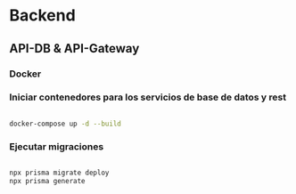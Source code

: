 # Backend

## API-DB & API-Gateway

### Docker

### Iniciar contenedores para los servicios de base de datos y rest

```bash

docker-compose up -d --build

```

### Ejecutar migraciones

```bash

npx prisma migrate deploy
npx prisma generate

```
